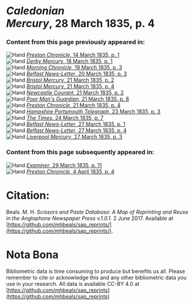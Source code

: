 # *Caledonian Mercury*, 28 March 1835, p. 4  
  
### Content from this page previously appeared in:  
![Hand](http://scissorsandpaste.net/wp-content/uploads/2017/06/smallhandpointer.png) [*Preston Chronicle*, 14 March 1835, p. 1](https://mhbeals.github.io/sap_html/Preston-Chronicle/Preston-Chronicle-14-March-1835-p-1)  
![Hand](http://scissorsandpaste.net/wp-content/uploads/2017/06/smallhandpointer.png) [*Derby Mercury*, 18 March 1835, p. 1](https://mhbeals.github.io/sap_html/Derby-Mercury/Derby-Mercury-18-March-1835-p-1)  
![Hand](http://scissorsandpaste.net/wp-content/uploads/2017/06/smallhandpointer.png) [*Morning Chronicle*, 19 March 1835, p. 3](https://mhbeals.github.io/sap_html/Morning-Chronicle/Morning-Chronicle-19-March-1835-p-3)  
![Hand](http://scissorsandpaste.net/wp-content/uploads/2017/06/smallhandpointer.png) [*Belfast News-Letter*, 20 March 1835, p. 3](https://mhbeals.github.io/sap_html/Belfast-News-Letter/Belfast-News-Letter-20-March-1835-p-3)  
![Hand](http://scissorsandpaste.net/wp-content/uploads/2017/06/smallhandpointer.png) [*Bristol Mercury*, 21 March 1835, p. 2](https://mhbeals.github.io/sap_html/Bristol-Mercury/Bristol-Mercury-21-March-1835-p-2)  
![Hand](http://scissorsandpaste.net/wp-content/uploads/2017/06/smallhandpointer.png) [*Bristol Mercury*, 21 March 1835, p. 4](https://mhbeals.github.io/sap_html/Bristol-Mercury/Bristol-Mercury-21-March-1835-p-4)  
![Hand](http://scissorsandpaste.net/wp-content/uploads/2017/06/smallhandpointer.png) [*Newcastle Courant*, 21 March 1835, p. 2](https://mhbeals.github.io/sap_html/Newcastle-Courant/Newcastle-Courant-21-March-1835-p-2)  
![Hand](http://scissorsandpaste.net/wp-content/uploads/2017/06/smallhandpointer.png) [*Poor Man's Guardian*, 21 March 1835, p. 8](https://mhbeals.github.io/sap_html/Poor-Man's-Guardian/Poor-Man's-Guardian-21-March-1835-p-8)  
![Hand](http://scissorsandpaste.net/wp-content/uploads/2017/06/smallhandpointer.png) [*Preston Chronicle*, 21 March 1835, p. 4](https://mhbeals.github.io/sap_html/Preston-Chronicle/Preston-Chronicle-21-March-1835-p-4)  
![Hand](http://scissorsandpaste.net/wp-content/uploads/2017/06/smallhandpointer.png) [*Hampshire Portsmouth Telegraph*, 23 March 1835, p. 3](https://mhbeals.github.io/sap_html/Hampshire-Portsmouth-Telegraph/Hampshire-Portsmouth-Telegraph-23-March-1835-p-3)  
![Hand](http://scissorsandpaste.net/wp-content/uploads/2017/06/smallhandpointer.png) [*The Times*, 24 March 1835, p. 7](https://mhbeals.github.io/sap_html/The-Times/The-Times-24-March-1835-p-7)  
![Hand](http://scissorsandpaste.net/wp-content/uploads/2017/06/smallhandpointer.png) [*Belfast News-Letter*, 27 March 1835, p. 1](https://mhbeals.github.io/sap_html/Belfast-News-Letter/Belfast-News-Letter-27-March-1835-p-1)  
![Hand](http://scissorsandpaste.net/wp-content/uploads/2017/06/smallhandpointer.png) [*Belfast News-Letter*, 27 March 1835, p. 4](https://mhbeals.github.io/sap_html/Belfast-News-Letter/Belfast-News-Letter-27-March-1835-p-4)  
![Hand](http://scissorsandpaste.net/wp-content/uploads/2017/06/smallhandpointer.png) [*Liverpool Mercury*, 27 March 1835, p. 3](https://mhbeals.github.io/sap_html/Liverpool-Mercury/Liverpool-Mercury-27-March-1835-p-3)  
  
### Content from this page subsequently appeared in:  
![Hand](http://scissorsandpaste.net/wp-content/uploads/2017/06/smallhandpointer.png) [*Examiner*, 29 March 1835, p. 11](https://mhbeals.github.io/sap_html/Examiner/Examiner-29-March-1835-p-11)  
![Hand](http://scissorsandpaste.net/wp-content/uploads/2017/06/smallhandpointer.png) [*Preston Chronicle*, 4 April 1835, p. 4](https://mhbeals.github.io/sap_html/Preston-Chronicle/Preston-Chronicle-4-April-1835-p-4)  


# Citation: 

Beals. M. H. *Scissors and Paste Database: A Map of Reprinting and Reuse in the Anglophone Newspaper Press v.1.0.1.* 2 June 2017. Available at [https://github.com/mhbeals/sap_reprints/](https://github.com/mhbeals/sap_reprints/). 

# Nota Bona

Bibliometric data is time consuming to produce but benefits us all. Please remember to cite or acknowledge this and any other bibliometric data you use in your research. All data is available CC-BY 4.0 at [https://github.com/mhbeals/sap_reprints](https://github.com/mhbeals/sap_reprints)